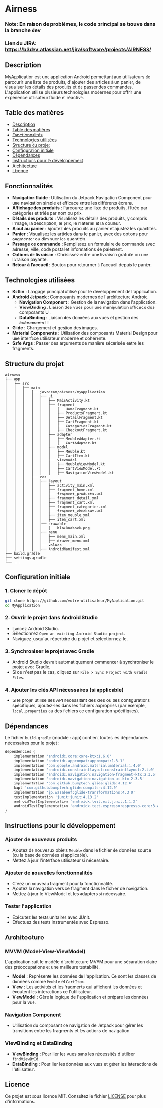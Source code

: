 # Airness

### Note: En raison de problèmes, le code principal se trouve dans la branche dev
### Lien du JIRA: https://b3dev.atlassian.net/jira/software/projects/AIRNESS/

## Description

MyApplication est une application Android permettant aux utilisateurs de parcourir une liste de produits, d'ajouter des articles à un panier, de visualiser les détails des produits et de passer des commandes. L'application utilise plusieurs technologies modernes pour offrir une expérience utilisateur fluide et réactive.

## Table des matières

- [Description](#description)
- [Table des matières](#table-des-matières)
- [Fonctionnalités](#fonctionnalités)
- [Technologies utilisées](#technologies-utilisées)
- [Structure du projet](#structure-du-projet)
- [Configuration initiale](#configuration-initiale)
- [Dépendances](#dépendances)
- [Instructions pour le développement](#instructions-pour-le-développement)
- [Architecture](#architecture)
- [Licence](#licence)

## Fonctionnalités

- **Navigation fluide** : Utilisation du Jetpack Navigation Component pour une navigation simple et efficace entre les différents écrans.
- **Affichage des produits** : Parcourez une liste de produits, filtrée par catégories et triée par nom ou prix.
- **Détails des produits** : Visualisez les détails des produits, y compris l'image, la description, le prix, le matériel et la couleur.
- **Ajout au panier** : Ajoutez des produits au panier et ajustez les quantités.
- **Panier** : Visualisez les articles dans le panier, avec des options pour augmenter ou diminuer les quantités.
- **Passage de commande** : Remplissez un formulaire de commande avec adresse, ville, code postal et informations de paiement.
- **Options de livraison** : Choisissez entre une livraison gratuite ou une livraison payante.
- **Retour à l'accueil** : Bouton pour retourner à l'accueil depuis le panier.

## Technologies utilisées

- **Kotlin** : Langage principal utilisé pour le développement de l'application.
- **Android Jetpack** : Composants modernes de l'architecture Android.
  - **Navigation Component** : Gestion de la navigation dans l'application.
  - **ViewBinding** : Liaison des vues pour une manipulation efficace des composants UI.
  - **DataBinding** : Liaison des données aux vues et gestion des événements UI.
- **Glide** : Chargement et gestion des images.
- **Material Components** : Utilisation des composants Material Design pour une interface utilisateur moderne et cohérente.
- **Safe Args** : Passer des arguments de manière sécurisée entre les fragments.

## Structure du projet

```
Airness
├── app
│   ├── src
│   │   ├── main
│   │   │   ├── java/com/airness/myapplication
│   │   │   │   ├── ui
│   │   │   │   │   ├── MainActivity.kt
│   │   │   │   │   ├── fragment
│   │   │   │   │   │   ├── HomeFragment.kt
│   │   │   │   │   │   ├── ProductsFragment.kt
│   │   │   │   │   │   ├── DetailFragment.kt
│   │   │   │   │   │   ├── CartFragment.kt
│   │   │   │   │   │   ├── CategoriesFragment.kt
│   │   │   │   │   │   ├── CheckoutFragment.kt
│   │   │   │   │   ├── adapter
│   │   │   │   │   │   ├── MeubleAdapter.kt
│   │   │   │   │   │   ├── CartAdapter.kt
│   │   │   │   │   ├── model
│   │   │   │   │   │   ├── Meuble.kt
│   │   │   │   │   │   ├── CartItem.kt
│   │   │   │   │   ├── viewmodel
│   │   │   │   │   │   ├── MeubleViewModel.kt
│   │   │   │   │   │   ├── CartViewModel.kt
│   │   │   │   │   │   ├── NavigationViewModel.kt
│   │   │   ├── res
│   │   │   │   ├── layout
│   │   │   │   │   ├── activity_main.xml
│   │   │   │   │   ├── fragment_home.xml
│   │   │   │   │   ├── fragment_products.xml
│   │   │   │   │   ├── fragment_detail.xml
│   │   │   │   │   ├── fragment_cart.xml
│   │   │   │   │   ├── fragment_categories.xml
│   │   │   │   │   ├── fragment_checkout.xml
│   │   │   │   │   ├── item_meuble.xml
│   │   │   │   │   ├── item_cart.xml
│   │   │   │   ├── drawable
│   │   │   │   │   ├── blacknoback.png
│   │   │   │   ├── menu
│   │   │   │   │   ├── menu_main.xml
│   │   │   │   │   ├── drawer_menu.xml
│   │   │   │   ├── values
│   │   │   │   ├── AndroidManifest.xml
├── build.gradle
├── settings.gradle
└── ...
```

## Configuration initiale

### 1. Cloner le dépôt

```bash
git clone https://github.com/votre-utilisateur/MyApplication.git
cd MyApplication
```

### 2. Ouvrir le projet dans Android Studio

- Lancez Android Studio.
- Sélectionnez `Open an existing Android Studio project`.
- Naviguez jusqu'au répertoire du projet et sélectionnez-le.

### 3. Synchroniser le projet avec Gradle

- Android Studio devrait automatiquement commencer à synchroniser le projet avec Gradle.
- Si ce n'est pas le cas, cliquez sur `File > Sync Project with Gradle Files`.

### 4. Ajouter les clés API nécessaires (si applicable)

- Si le projet utilise des API nécessitant des clés ou des configurations spécifiques, ajoutez-les dans les fichiers appropriés (par exemple, `local.properties` ou des fichiers de configuration spécifiques).

## Dépendances

Le fichier `build.gradle` (module : app) contient toutes les dépendances nécessaires pour le projet :

```groovy
dependencies {
    implementation 'androidx.core:core-ktx:1.6.0'
    implementation 'androidx.appcompat:appcompat:1.3.1'
    implementation 'com.google.android.material:material:1.4.0'
    implementation 'androidx.constraintlayout:constraintlayout:2.1.0'
    implementation 'androidx.navigation:navigation-fragment-ktx:2.3.5'
    implementation 'androidx.navigation:navigation-ui-ktx:2.3.5'
    implementation 'com.github.bumptech.glide:glide:4.12.0'
    kapt 'com.github.bumptech.glide:compiler:4.12.0'
    implementation 'jp.wasabeef:glide-transformations:4.3.0'
    testImplementation 'junit:junit:4.13.2'
    androidTestImplementation 'androidx.test.ext:junit:1.1.3'
    androidTestImplementation 'androidx.test.espresso:espresso-core:3.4.0'
}
```

## Instructions pour le développement

### Ajouter de nouveaux produits

- Ajoutez de nouveaux objets `Meuble` dans le fichier de données source (ou la base de données si applicable).
- Mettez à jour l'interface utilisateur si nécessaire.

### Ajouter de nouvelles fonctionnalités

- Créez un nouveau fragment pour la fonctionnalité.
- Ajoutez la navigation vers ce fragment dans le fichier de navigation.
- Mettez à jour le ViewModel et les adapters si nécessaire.

### Tester l'application

- Exécutez les tests unitaires avec JUnit.
- Effectuez des tests instrumentés avec Espresso.

## Architecture

### MVVM (Model-View-ViewModel)

L'application suit le modèle d'architecture MVVM pour une séparation claire des préoccupations et une meilleure testabilité.

- **Model** : Représente les données de l'application. Ce sont les classes de données comme `Meuble` et `CartItem`.
- **View** : Les activités et les fragments qui affichent les données et écoutent les interactions de l'utilisateur.
- **ViewModel** : Gère la logique de l'application et prépare les données pour la vue.

### Navigation Component

- Utilisation du composant de navigation de Jetpack pour gérer les transitions entre les fragments et les actions de navigation.

### ViewBinding et DataBinding

- **ViewBinding** : Pour lier les vues sans les nécessités d'utiliser `findViewById`.
- **DataBinding** : Pour lier les données aux vues et gérer les interactions de l'utilisateur.

## Licence

Ce projet est sous licence MIT. Consultez le fichier [LICENSE](LICENSE) pour plus d'informations.
```
